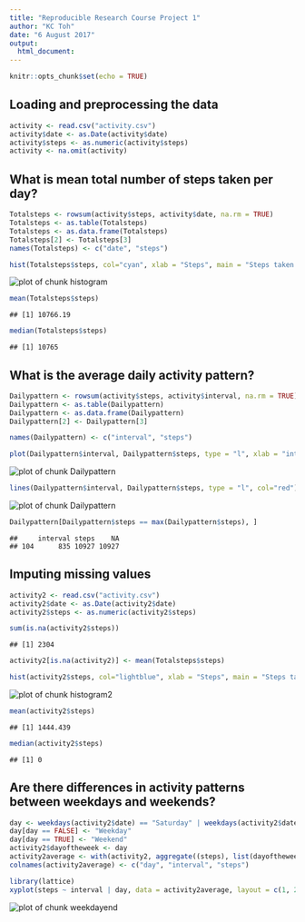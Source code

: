 ```yaml
---
title: "Reproducible Research Course Project 1"
author: "KC Toh"
date: "6 August 2017"
output: 
  html_document: 
---
```



```r
knitr::opts_chunk$set(echo = TRUE)
```

## Loading and preprocessing the data

```r
activity <- read.csv("activity.csv")
activity$date <- as.Date(activity$date)
activity$steps <- as.numeric(activity$steps)
activity <- na.omit(activity)
```


## What is mean total number of steps taken per day?

```r
Totalsteps <- rowsum(activity$steps, activity$date, na.rm = TRUE)
Totalsteps <- as.table(Totalsteps)
Totalsteps <- as.data.frame(Totalsteps)
Totalsteps[2] <- Totalsteps[3]
names(Totalsteps) <- c("date", "steps")

hist(Totalsteps$steps, col="cyan", xlab = "Steps", main = "Steps taken each day")
```

![plot of chunk histogram](figure/histogram-1.png)

```r
mean(Totalsteps$steps)
```

```
## [1] 10766.19
```

```r
median(Totalsteps$steps)
```

```
## [1] 10765
```


## What is the average daily activity pattern?

```r
Dailypattern <- rowsum(activity$steps, activity$interval, na.rm = TRUE)
Dailypattern <- as.table(Dailypattern)
Dailypattern <- as.data.frame(Dailypattern)
Dailypattern[2] <- Dailypattern[3]

names(Dailypattern) <- c("interval", "steps")

plot(Dailypattern$interval, Dailypattern$steps, type = "l", xlab = "interval", ylab = "steps")
```

![plot of chunk Dailypattern](figure/Dailypattern-1.png)

```r
lines(Dailypattern$interval, Dailypattern$steps, type = "l", col="red")
```

![plot of chunk Dailypattern](figure/Dailypattern-2.png)

```r
Dailypattern[Dailypattern$steps == max(Dailypattern$steps), ]
```

```
##     interval steps    NA
## 104      835 10927 10927
```


## Imputing missing values

```r
activity2 <- read.csv("activity.csv")
activity2$date <- as.Date(activity2$date)
activity2$steps <- as.numeric(activity2$steps)

sum(is.na(activity2$steps))
```

```
## [1] 2304
```

```r
activity2[is.na(activity2)] <- mean(Totalsteps$steps)

hist(activity2$steps, col="lightblue", xlab = "Steps", main = "Steps taken each day")
```

![plot of chunk histogram2](figure/histogram2-1.png)

```r
mean(activity2$steps)
```

```
## [1] 1444.439
```

```r
median(activity2$steps)
```

```
## [1] 0
```

## Are there differences in activity patterns between weekdays and weekends?

```r
day <- weekdays(activity2$date) == "Saturday" | weekdays(activity2$date) == "Sunday"
day[day == FALSE] <- "Weekday"
day[day == TRUE] <- "Weekend"
activity2$dayoftheweek <- day
activity2average <- with(activity2, aggregate((steps), list(dayoftheweek, interval), mean))
colnames(activity2average) <- c("day", "interval", "steps")

library(lattice)
xyplot(steps ~ interval | day, data = activity2average, layout = c(1, 2), type = "l")
```

![plot of chunk weekdayend](figure/weekdayend-1.png)

